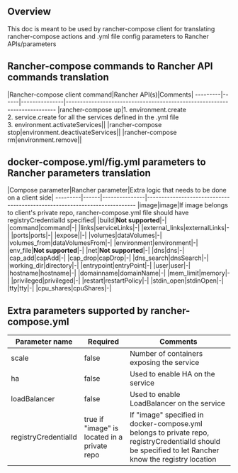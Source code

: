 Overview
--------
This doc is meant to be used by rancher-compose client for translating rancher-compose actions and .yml file config parameters to Rancher APIs/parameters

Rancher-compose commands to Rancher API commands translation
----------
|Rancher-compose client command|Rancher API(s)|Comments|
---------|------|---------------|--------------------------------------------------------------------------
|rancher-compose up|1. environment.create<br>2. service.create for all the services defined in the .yml file<br>3. environment.activateServices||
|rancher-compose stop|environment.deactivateServices||
|rancher-compose rm|environment.remove||


docker-compose.yml/fig.yml parameters to Rancher parameters translation
----------
|Compose parameter|Rancher parameter|Extra logic that needs to be done on a client side|
---------|------|---------------|--------------------------------------------------------------------------
|image|image|If image belongs to client's private repo, rancher-compose.yml file should have registryCredentialId specified|
|build|**Not supported**|-|
|command|command|-|
|links|serviceLinks|-|
|external_links|externalLinks|-|
|ports|ports|-|
|expose||-|
|volumes|dataVolumes|-|
|volumes_from|dataVolumesFrom|-|
|environment|environment|-|
|env_file|**Not supported**|-|
|net|**Not supported**|-|
|dns|dns|-|
|cap_add|capAdd|-|
|cap_drop|capDrop|-|
|dns_search|dnsSearch|-|
|working_dir|directory|-|
|entrypoint|entryPoint|-|
|user|user|-|
|hostname|hostname|-|
|domainname|domainName|-|
|mem_limit|memory|-|
|privileged|privileged|-|
|restart|restartPolicy|-|
|stdin_open|stdinOpen|-|
|tty|tty|-|
|cpu_shares|cpuShares|-|

Extra parameters supported by rancher-compose.yml
---------
|Parameter name|Required|Comments|
---------|------|------|
|scale|false|Number of containers exposing the service |
|ha|false|Used to enable HA on the service|
|loadBalancer|false|Used to enable LoadBalancer on the service|
|registryCredentialId|true if "image" is located in a private repo|If "image" specified in docker-compose.yml belongs to private repo, registryCredentialId should be specified to let Rancher know the registry location|